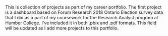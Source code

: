 This is collection of projects as part of my career portfolio. 
The first project is a dashboard based on Forum Research 2018 Ontario Election survey data that I did as a part of my coursework for the Research Analyst program at Humber College.
I've included it in both .pbix and .pdf formats.
This field will be updated as I add more projects to this portfolio.
